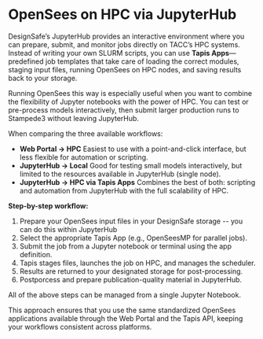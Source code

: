# OpenSees on HPC via JupyterHub

DesignSafe’s JupyterHub provides an interactive environment where you can prepare, submit, and monitor jobs directly on TACC’s HPC systems. Instead of writing your own SLURM scripts, you can use **Tapis Apps**—predefined job templates that take care of loading the correct modules, staging input files, running OpenSees on HPC nodes, and saving results back to your storage.

Running OpenSees this way is especially useful when you want to combine the flexibility of Jupyter notebooks with the power of HPC. You can test or pre-process models interactively, then submit larger production runs to Stampede3 without leaving JupyterHub.

When comparing the three available workflows:

* **Web Portal → HPC**
  Easiest to use with a point-and-click interface, but less flexible for automation or scripting.
* **JupyterHub → Local**
  Good for testing small models interactively, but limited to the resources available in JupyterHub (single node).
* **JupyterHub → HPC via Tapis Apps**
  Combines the best of both: scripting and automation from JupyterHub with the full scalability of HPC.

**Step-by-step workflow:**

1. Prepare your OpenSees input files in your DesignSafe storage -- you can do this within JupyterHub
2. Select the appropriate Tapis App (e.g., OpenSeesMP for parallel jobs).
3. Submit the job from a Jupyter notebook or terminal using the app definition.
4. Tapis stages files, launches the job on HPC, and manages the scheduler.
5. Results are returned to your designated storage for post-processing.
6. Postporcess and prepare publication-quality material in JupyterHub.

All of the above steps can be managed from a single Jupyter Notebook.

This approach ensures that you use the same standardized OpenSees applications available through the Web Portal and the Tapis API, keeping your workflows consistent across platforms.
